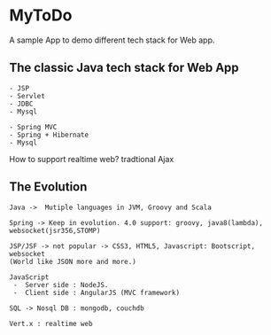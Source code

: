 MyToDo 
========

A sample App to demo different tech stack for Web app.

The classic Java tech stack for Web App
---------------------------------------

    - JSP 
    - Servlet
    - JDBC
    - Mysql

    - Spring MVC
    - Spring + Hibernate
    - Mysql

How to support realtime web? tradtional Ajax


The Evolution
-------------

    Java ->  Mutiple languages in JVM, Groovy and Scala 

    Spring -> Keep in evolution. 4.0 support: groovy, java8(lambda), websocket(jsr356,STOMP)

    JSP/JSF -> not popular -> CSS3, HTML5, Javascript: Bootscript, websocket
    (World like JSON more and more.)

    JavaScript 
     -  Server side : NodeJS. 
     -  Client side : AngularJS (MVC framework)

    SQL -> Nosql DB : mongodb, couchdb

    Vert.x : realtime web


